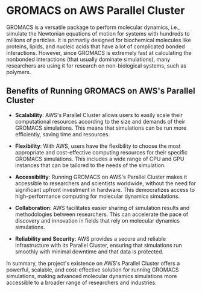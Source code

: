 # GROMACS on AWS Parallel Cluster

GROMACS is a versatile package to perform molecular dynamics, i.e., simulate the Newtonian equations of motion for systems with hundreds to millions of particles. It is primarily designed for biochemical molecules like proteins, lipids, and nucleic acids that have a lot of complicated bonded interactions. However, since GROMACS is extremely fast at calculating the nonbonded interactions (that usually dominate simulations), many researchers are using it for research on non-biological systems, such as polymers.

## Benefits of Running GROMACS on AWS's Parallel Cluster

- **Scalability**: AWS's Parallel Cluster allows users to easily scale their computational resources according to the size and demands of their GROMACS simulations. This means that simulations can be run more efficiently, saving time and resources.

- **Flexibility**: With AWS, users have the flexibility to choose the most appropriate and cost-effective computing resources for their specific GROMACS simulations. This includes a wide range of CPU and GPU instances that can be tailored to the needs of the simulation.

- **Accessibility**: Running GROMACS on AWS's Parallel Cluster makes it accessible to researchers and scientists worldwide, without the need for significant upfront investment in hardware. This democratizes access to high-performance computing for molecular dynamics simulations.

- **Collaboration**: AWS facilitates easier sharing of simulation results and methodologies between researchers. This can accelerate the pace of discovery and innovation in fields that rely on molecular dynamics simulations.

- **Reliability and Security**: AWS provides a secure and reliable infrastructure with its Parallel Cluster, ensuring that simulations run smoothly with minimal downtime and that data is protected.

In summary, the project's existence on AWS's Parallel Cluster offers a powerful, scalable, and cost-effective solution for running GROMACS simulations, making advanced molecular dynamics simulations more accessible to a broader range of researchers and industries.